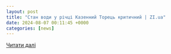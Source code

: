 ```yaml
---
layout: post
title: "Стан води у річці Казенний Торець критичний | ZI.ua"
date: 2024-08-07 00:11:45 +0000
categories: [news]
---
```


[Читати далі](https://zi.ua/ua/news/vodu-z-richki-kazenniy-torets-ne-mozhna-vikoristovuvati-navit-dlya-tekhnichnikh-ta-pobutovikh-potreb_203951/)
